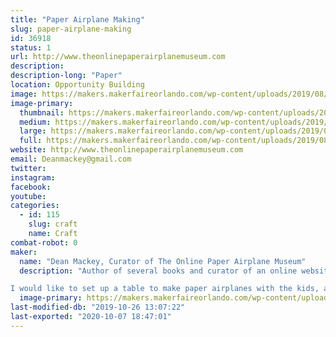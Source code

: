 ```yaml
---
title: "Paper Airplane Making"
slug: paper-airplane-making
id: 36918
status: 1
url: http://www.theonlinepaperairplanemuseum.com
description:
description-long: "Paper"
location: Opportunity Building
image: https://makers.makerfaireorlando.com/wp-content/uploads/2019/08/2012-TOPAM-Logo.jpg
image-primary:
  thumbnail: https://makers.makerfaireorlando.com/wp-content/uploads/2019/08/2012-TOPAM-Logo-150x150.jpg
  medium: https://makers.makerfaireorlando.com/wp-content/uploads/2019/08/2012-TOPAM-Logo-300x274.jpg
  large: https://makers.makerfaireorlando.com/wp-content/uploads/2019/08/2012-TOPAM-Logo.jpg
  full: https://makers.makerfaireorlando.com/wp-content/uploads/2019/08/2012-TOPAM-Logo.jpg
website: http://www.theonlinepaperairplanemuseum.com
email: Deanmackey@gmail.com
twitter: 
instagram: 
facebook: 
youtube: 
categories:
  - id: 115
    slug: craft
    name: Craft
combat-robot: 0
maker:
  name: "Dean Mackey, Curator of The Online Paper Airplane Museum"
  description: "Author of several books and curator of an online website featuring over 800 free paper airplane designs going all the way back to the 1880's,  Dean has been showing kids of all ages how to make and fly fun paper airplanes for nearly 20 years.

I would like to set up a table to make paper airplanes with the kids, and if you have time, I can do demonstrations of the history of paper airplanes for groups."
  image-primary: https://makers.makerfaireorlando.com/wp-content/uploads/2019/10/Screenshot_20181118-135459-1024x640.png
last-modified-db: "2019-10-26 13:07:22"
last-exported: "2020-10-07 18:47:01"
---
```

